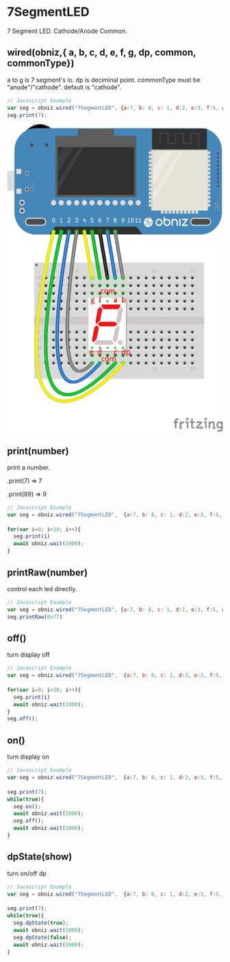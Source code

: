 # 7SegmentLED
7 Segment LED. Cathode/Anode Common.


## wired(obniz,{ a, b, c, d, e, f, g, dp, common, commonType})
a to g is 7 segment's io.
dp is deciminal point.
commonType must be "anode"/"cathode". default is "cathode".

```javascript
// Javascript Example
var seg = obniz.wired("7SegmentLED", {a:7, b: 8, c: 1, d:2, e:3, f:5, g:4, dp:0, common:6, commonType:"cathode"});
seg.print(7);
```


![](./wired.png)

## print(number)
print a number.

.print(7) => 7

.print(89) => 9

```javascript
// Javascript Example
var seg = obniz.wired("7SegmentLED",  {a:7, b: 8, c: 1, d:2, e:3, f:5, g:4, dp:0, common:6, commonType:"cathode"});

for(var i=0; i<10; i++){
  seg.print(i)
  await obniz.wait(1000);
}
```

## printRaw(number)
control each led directly.
```javascript
// Javascript Example
var seg = obniz.wired("7SegmentLED", {a:7, b: 8, c: 1, d:2, e:3, f:5, g:4, dp:0, common:6, commonType:"cathode"});
seg.printRaw(0x77)
```

## off()
turn display off
```javascript
// Javascript Example
var seg = obniz.wired("7SegmentLED",  {a:7, b: 8, c: 1, d:2, e:3, f:5, g:4, dp:0, common:6, commonType:"cathode"});

for(var i=0; i<10; i++){
  seg.print(i)
  await obniz.wait(1000);
}
seg.off();
```

## on()
turn display on
```javascript
// Javascript Example
var seg = obniz.wired("7SegmentLED",  {a:7, b: 8, c: 1, d:2, e:3, f:5, g:4, dp:0, common:6, commonType:"cathode"});

seg.print(7);
while(true){
  seg.on();
  await obniz.wait(1000);
  seg.off();
  await obniz.wait(1000);
}
```

## dpState(show)
turn on/off dp
```javascript
// Javascript Example
var seg = obniz.wired("7SegmentLED",  {a:7, b: 8, c: 1, d:2, e:3, f:5, g:4, dp:0, common:6, commonType:"cathode"});

seg.print(7);
while(true){
  seg.dpState(true);
  await obniz.wait(1000);
  seg.dpState(false);
  await obniz.wait(1000);
}
```
